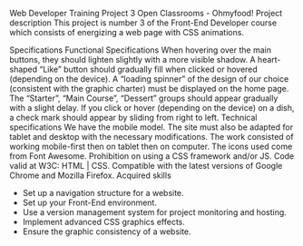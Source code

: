 Web Developer Training
Project 3 Open Classrooms - Ohmyfood!
Project description
This project is number 3 of the Front-End Developer course which consists of energizing a web page with CSS animations.

Specifications
Functional Specifications
When hovering over the main buttons, they should lighten slightly with a more visible shadow.
A heart-shaped “Like” button should gradually fill when clicked or hovered (depending on the device).
A “loading spinner” of the design of our choice (consistent with the graphic charter) must be displayed on the home page.
The “Starter”, “Main Course”, “Dessert” groups should appear gradually with a slight delay.
If you click or hover (depending on the device) on a dish, a check mark should appear by sliding from right to left.
Technical specifications
We have the mobile model. The site must also be adapted for tablet and desktop with the necessary modifications. The work consisted of working mobile-first then on tablet then on computer.
The icons used come from Font Awesome.
Prohibition on using a CSS framework and/or JS.
Code valid at W3C: HTML | CSS.
Compatible with the latest versions of Google Chrome and Mozilla Firefox.
Acquired skills
- Set up a navigation structure for a website.
- Set up your Front-End environment.
- Use a version management system for project monitoring and hosting.
- Implement advanced CSS graphics effects.
- Ensure the graphic consistency of a website.
